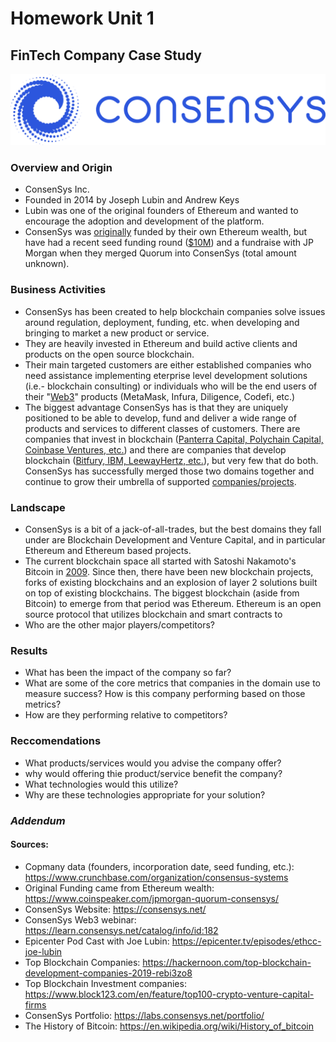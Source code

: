 # Homework Unit 1
## FinTech Company Case Study

![Consensys Logo](./images/ConsenSys_logo.png)

### Overview and Origin
* ConsenSys Inc.
* Founded in 2014 by Joseph Lubin and Andrew Keys
* Lubin was one of the original founders of Ethereum and wanted to encourage the adoption and development of the platform.  
* ConsenSys was [originally](https://www.coinspeaker.com/jpmorgan-quorum-consensys/) funded by their own Ethereum wealth, but have had a recent seed funding round ([$10M](https://www.crunchbase.com/organization/consensus-systems/company_financials)) and a fundraise with JP Morgan when they merged Quorum into ConsenSys (total amount unknown).  

### Business Activities
* ConsenSys has been created to help blockchain companies solve issues around regulation, deployment, funding, etc. when developing and bringing to market a new product or service.  
* They are heavily invested in Ethereum and build active clients and products on the open source blockchain.
* Their main targeted customers are either established companies who need assistance implementing eterprise level development solutions (i.e.- blockchain consulting) or individuals who will be the end users of their "[Web3](https://learn.consensys.net/catalog/info/id:182)" products (MetaMask, Infura, Diligence, Codefi, etc.)
* The biggest advantage ConsenSys has is that they are uniquely positioned to be able to develop, fund and deliver a wide range of products and services to different classes of customers.  There are companies that invest in blockchain ([Panterra Capital, Polychain Capital, Coinbase Ventures, etc.](https://www.block123.com/en/feature/top100-crypto-venture-capital-firms)) and there are companies that develop blockchain ([Bitfury, IBM, LeewayHertz, etc.](https://hackernoon.com/top-blockchain-development-companies-2019-rebi3zo8)), but very few that do both. ConsenSys has successfully merged those two domains together and continue to grow their umbrella of supported [companies/projects](https://labs.consensys.net/portfolio/).

### Landscape
* ConsenSys is a bit of a jack-of-all-trades, but the best domains they fall under are Blockchain Development and Venture Capital, and in particular Ethereum and Ethereum based projects.
* The current blockchain space all started with Satoshi Nakamoto's Bitcoin in [2009](https://en.wikipedia.org/wiki/History_of_bitcoin).  Since then, there have been new blockchain projects, forks of existing blockchains and an explosion of layer 2 solutions built on top of existing blockchains.  The biggest blockchain (aside from Bitcoin) to emerge from that period was Ethereum.  Ethereum is an open source protocol that utilizes blockchain and smart contracts to 
* Who are the other major players/competitors?

### Results
* What has been the impact of the company so far?
* What are some of the core metrics that companies in the domain use to measure success?  How is this company performing based on those metrics?
* How are they performing relative to competitors?

### Reccomendations
* What products/services would you advise the company offer?
* why would offering thie product/service benefit the company?
* What technologies would this utilize?
* Why are these technologies appropriate for your solution?


### _Addendum_
#### Sources:
* Copmany data (founders, incorporation date, seed funding, etc.): https://www.crunchbase.com/organization/consensus-systems
* Original Funding came from Ethereum wealth: https://www.coinspeaker.com/jpmorgan-quorum-consensys/
* ConsenSys Website: https://consensys.net/
* ConsenSys Web3 webinar: https://learn.consensys.net/catalog/info/id:182
* Epicenter Pod Cast with Joe Lubin: https://epicenter.tv/episodes/ethcc-joe-lubin
* Top Blockchain Companies: https://hackernoon.com/top-blockchain-development-companies-2019-rebi3zo8
* Top Blockchain Investment companies: https://www.block123.com/en/feature/top100-crypto-venture-capital-firms
* ConsenSys Portfolio: https://labs.consensys.net/portfolio/
* The History of Bitcoin: https://en.wikipedia.org/wiki/History_of_bitcoin


